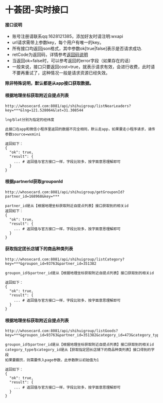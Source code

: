 # 十荟团-实时接口

#### 接口说明
* 账号注册请联系qq:1628121385，添加好友时请注明:wxapi
* url请求需带上参数key，每个用户有唯一的key。
* 所有接口均返回json格式，其中参数ok[true|false]表示是否请求成功.
* retCode为返回码，详情参考[返回码说明](https://github.com/iwoods100/wxapi-doc/blob/master/retcode.md)
* 当返回ok=false时，可以参考返回的error字段（如果存在的话）
* 一般来说，接口只要返回cost=true，就表示请求有效，会进行收费，此时请不要再重试了，这种情况一般是请求资源已经失效。

**除非特殊说明，默认都是从app接口获取数据。**

#### 根据地理坐标获取附近自提点列表
```
http://whosecard.com:8081/api/shihuigroup/listNearLeaders?key=***&lng=121.528064&lat=31.308544

lng与lat分别为指定的经纬度

此接口在app和微信小程序里返回的数据不完全相同，默认走app，如果要走小程序请求，请传参数source=wxmini

返回如下：
{
  "ok": true,
  "result": {
    ... # 返回值与官方接口一样，字段比较多，按字面意思理解即可
  }
}
```

#### 根据partnerId获取grouponId
```
http://whosecard.com:8081/api/shihuigroup/getGrouponId?partner_id=168968&key=***

partner_id是从【根据地理坐标获取附近自提点列表】接口获取到的相关id
返回如下：
{
  "ok": true,
  "result": {
    ... # 返回值与官方接口一样，字段比较多，按字面意思理解即可
  }
}
```

#### 获取指定团长店铺下的商品种类列表
```
http://whosecard.com:8081/api/shihuigroup/listCategory?key=***&groupon_id=93763&partner_id=351382

groupon_id与partner_id是从【根据地理坐标获取附近自提点列表】接口获取到的相关id

返回如下：
{
  "ok": true,
  "result": {
    ... # 返回值与官方接口一样，字段比较多，按字面意思理解即可
  }
}
```

#### 根据地理坐标获取附近自提点列表
```
http://whosecard.com:8081/api/shihuigroup/listGoods?key=***&groupon_id=93763&partner_id=351382&category_id=473&category_type=1&page=1

groupon_id与partner_id是从【根据地理坐标获取附近自提点列表】接口获取到的相关id
category_type与category_id是从【获取指定团长店铺下的商品种类列表】接口得到的字段
如果要翻页，则需要传入page参数，此参数默认初始值为1

返回如下：
{
  "ok": true,
  "result": {
    ... # 返回值与官方接口一样，字段比较多，按字面意思理解即可
  }
}
```
